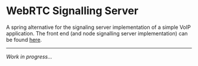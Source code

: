 # WebRTC Signalling Server

A spring alternative for the signaling server implementation of a simple VoIP application.
The front end (and node signalling server implementation) can be found
[here](https://github.com/H3AR7B3A7/EarlyAngularProjects/tree/master/voipExample).


---
*Work in progress...*